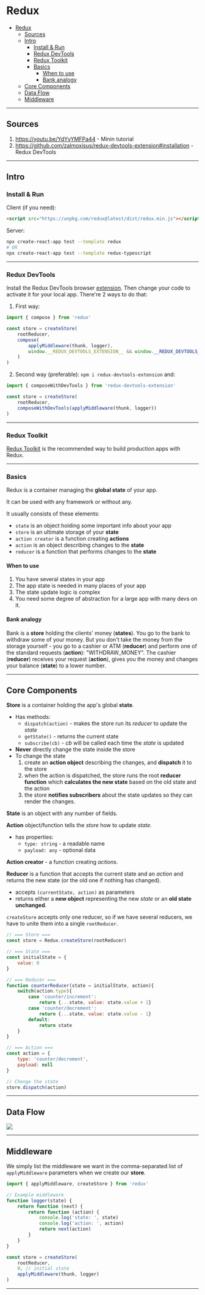 # Redux

- [Redux](#redux)
	- [Sources](#sources)
	- [Intro](#intro)
		- [Install & Run](#install--run)
		- [Redux DevTools](#redux-devtools)
		- [Redux Toolkit](#redux-toolkit)
		- [Basics](#basics)
			- [When to use](#when-to-use)
			- [Bank analogy](#bank-analogy)
	- [Core Components](#core-components)
	- [Data Flow](#data-flow)
	- [Middleware](#middleware)

***

## Sources

1. https://youtu.be/YdYyYMFPa44 - Minin tutorial
2. https://github.com/zalmoxisus/redux-devtools-extension#installation - Redux DevTools

***

## Intro

### Install & Run

Client (if you need):

```html
<script src="https://unpkg.com/redux@latest/dist/redux.min.js"></script>
```

Server:

```bash
npx create-react-app test --template redux
# OR
npx create-react-app test --template redux-typescript
```

***

### Redux DevTools

Install the Redux DevTools browser [extension](https://github.com/zalmoxisus/redux-devtools-extension#installation). Then change your code to activate it for your local app. There're 2 ways to do that:

1. First way:

```js
import { compose } from 'redux'

const store = createStore(
	rootReducer,
	compose(
		applyMiddleware(thunk, logger),
		window.__REDUX_DEVTOOLS_EXTENSION__ && window.__REDUX_DEVTOOLS_EXTENSION__()
	)
)
```

2. Second way (preferable): `npm i redux-devtools-extension` and:

```js
import { composeWithDevTools } from 'redux-devtools-extension'

const store = createStore(
	rootReducer,
	composeWithDevTools(applyMiddleware(thunk, logger))
)
```

***

### Redux Toolkit 

[Redux Toolkit](https://redux-toolkit.js.org/introduction/getting-started) is the recommended way to build production apps with Redux.

***

### Basics 

Redux is a container managing the **global state** of your app. 

It can be used with any framework or without any.

It usually consists of these elements:

- `state` is an object holding some important info about your app
- `store` is an ultimate storage of your **state**
- `action creator` is a function creating **actions**
- `action` is an object describing changes to the **state**
- `reducer` is a function that performs changes to the **state**

#### When to use

1. You have several states in your app
2. The app state is needed in many places of your app
3. The state update logic is complex
5. You need some degree of abstraction for a large app with many devs on it.

#### Bank analogy

Bank is a **store** holding the clients' money (**states**). You go to the bank to withdraw some of your money. But you don't take the money from the storage yourself - you go to a cashier or ATM (**reducer**) and perform one of the standard requests (**action**): "WITHDRAW_MONEY". The cashier (**reducer**) receives your request (**action**), gives you the money and changes your balance (**state**) to a lower number.

***


## Core Components

**Store** is a container holding the app's global **state**.

- Has methods:
  - `dispatch(action)` - makes the store run its *reducer* to update the *state*
  - `getState()` - returns the current state
  - `subscribe(cb)` - *cb* will be called each time the *state* is updated
- **Never** directly change the state inside the store
- To change the state
  1. create an **action object** describing the changes, and **dispatch** it to the store
  2. when the action is dispatched, the store runs the root **reducer function** which **calculates the new state** based on the old state and the action
  3. the store **notifies subscribers** about the state updates so they can render the changes. 

**State** is an object with any number of fields.

**Action** object/function tells the *store* how to update *state*.

- has properties:
  - `type: string` - a readable name
  - `payload: any` - optional data

**Action creator** - a function creating *actions*.

**Reducer** is a function that accepts the current state and an *action* and returns the new state (or the old one if nothing has changed).

- accepts `(currentState, action)` as parameters
- returns either a **new object** representing the new *state* or an **old state unchanged**. 

`createStore` accepts only one reducer, so if we have several reducers, we have to unite them into a single `rootReducer`.

```js
// === Store ===
const store = Redux.createStore(rootReducer)

// === State ===
const initialState = {
	value: 0
}

// === Reducer ===
function counterReducer(state = initialState, action){
	switch(action.type){
		case 'counter/increment':
			return {...state, value: state.value + 1}
		case 'counter/decrement':
			return {...state, value: state.value - 1}
		default:
			return state
	}
}

// === Action ===
const action = {
	type: 'counter/decrement',
	payload: null
}

// Chenge the state
store.dispatch(action)
```

***

## Data Flow 

![](img/2021-05-03-18-56-53.png)



***

## Middleware

We simply list the middleware we want in the comma-separated list of `applyMiddleware` parameters when we create our **store**.	

```js
import { applyMiddleware, createStore } from 'redux'

// Example middleware
function logger(state) {
	return function (next) {
		return function (action) {
			console.log('state: ', state)
			console.log('action: ', action)
			return next(action)
		}
	}
}

const store = createStore(
	rootReducer, 
	0, // initial state
	applyMiddleware(thunk, logger)
)
```

***